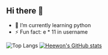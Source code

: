 ## Hi there 👋

- 🌱 I’m currently learning python
- ⚡ Fun fact: e * 11 in username 




![Top Langs](https://github-readme-stats.vercel.app/api/top-langs/?username=anuraghazra&layout=compact)
[![Heewon's GitHub stats](https://github-readme-stats.vercel.app/api?username=heeeeeeeeeee1&theme=dracula)](https://github.com/anuraghazra/github-readme-stats)
